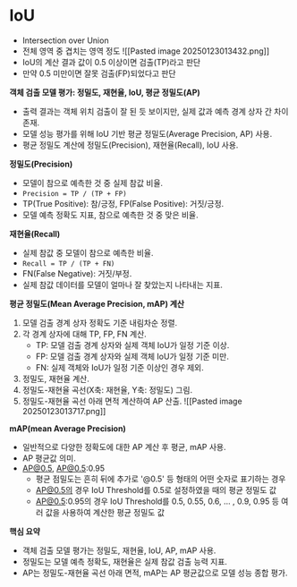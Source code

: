 # IoU 
- Intersection over Union 
- 전체 영역 중 겹치는 영역 정도 
![[Pasted image 20250123013432.png]]
- IoU의 계산 결과 값이 0.5 이상이면 검출(TP)라고 판단 
- 만약 0.5 미만이면 잘못 검출(FP)되었다고 판단 


**객체 검출 모델 평가: 정밀도, 재현율, IoU, 평균 정밀도(AP)**

- 출력 결과는 객체 위치 검출이 잘 된 듯 보이지만, 실제 값과 예측 경계 상자 간 차이 존재.
- 모델 성능 평가를 위해 IoU 기반 평균 정밀도(Average Precision, AP) 사용.
- 평균 정밀도 계산에 정밀도(Precision), 재현율(Recall), IoU 사용.

**정밀도(Precision)**
- 모델이 참으로 예측한 것 중 실제 참값 비율.
- `Precision = TP / (TP + FP)`
- TP(True Positive): 참/긍정, FP(False Positive): 거짓/긍정.
- 모델 예측 정확도 지표, 참으로 예측한 것 중 맞은 비율.

**재현율(Recall)**
- 실제 참값 중 모델이 참으로 예측한 비율.
- `Recall = TP / (TP + FN)`
- FN(False Negative): 거짓/부정.
- 실제 참값 데이터를 모델이 얼마나 잘 찾았는지 나타내는 지표.

**평균 정밀도(Mean Average Precision, mAP) 계산**
1. 모델 검출 경계 상자 정확도 기준 내림차순 정렬.
2. 각 경계 상자에 대해 TP, FP, FN 계산.
    - TP: 모델 검출 경계 상자와 실제 객체 IoU가 일정 기준 이상.
    - FP: 모델 검출 경계 상자와 실제 객체 IoU가 일정 기준 미만.
    - FN: 실제 객체와 IoU가 일정 기준 이상인 경우 제외.
3. 정밀도, 재현율 계산.
4. 정밀도-재현율 곡선(X축: 재현율, Y축: 정밀도) 그림.
5. 정밀도-재현율 곡선 아래 면적 계산하여 AP 산출.
![[Pasted image 20250123013717.png]]

**mAP(mean Average Precision)**
- 일반적으로 다양한 정확도에 대한 AP 계산 후 평균, mAP 사용.
- AP 평균값 의미.
- AP@0.5, AP@0.5:0.95
	- 평균 점밀도는 흔히 뒤에 추가로 '@0.5' 등 형태의 어떤 숫자로 표기하는 경우
	- AP@0.5의 경우 IoU Threshold를 0.5로 설정하였을 때의 평균 정밀도 값
	- AP@0.5:0.95의 경우 IoU Threshold를 0.5, 0.55, 0.6, … , 0.9, 0.95 등 여러 값을 사용하여 계산한 평균 정밀도 값

**핵심 요약**
- 객체 검출 모델 평가는 정밀도, 재현율, IoU, AP, mAP 사용.
- 정밀도는 모델 예측 정확도, 재현율은 실제 참값 검출 능력 지표.
- AP는 정밀도-재현율 곡선 아래 면적, mAP는 AP 평균값으로 모델 성능 종합 평가.